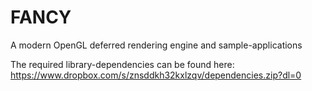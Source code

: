 FANCY
=====

A modern OpenGL deferred rendering engine and sample-applications

The required library-dependencies can be found here: https://www.dropbox.com/s/znsddkh32kxlzqv/dependencies.zip?dl=0
